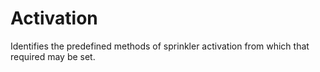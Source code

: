 Activation
==========

Identifies the predefined methods of sprinkler activation from which that required may be set.
